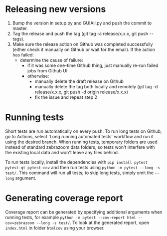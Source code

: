 # Releasing new versions
1. Bump the version in setup.py and GUIAll.py and push the commit to master.
2. Tag the release and push the tag (git tag -a release/x.x.x, git push --tags).
3. Make sure the release action on Github was completed successfully (either check it manually on Github or wait for the email). If the action has failed:
   * determine the cause of failure:
     * if it was some one-time Github thing, just manually re-run failed jobs from Github UI
     * otherwise:
       * manually delete the draft release on Github
       * manually delete the tag both locally and remotely (git tag -d release/x.x.x, git push -d origin release/x.x.x)
       * fix the issue and repeat step 2

# Running tests
Short tests are run automatically on every push. To run long tests on Github, go to Actions, select 'Long running automated tests' workflow and run it using the desired branch. When running tests, temporary folders are used instead of standard zebrazoom data folders, so tests won't interfere with the existing local data and won't leave any files behind.

To run tests locally, install the dependencies with `pip install pytest pytest-qt pytest-cov` and then run tests using `python -m pytest --long -s test/`. This command will run all tests; to skip long tests, simply omit the `--long` argument.

# Generating coverage report
Coverage report can be generated by specifying additional arguments when running tests, for example `python -m pytest --cov-report html --cov=zebrazoom --long -s test/`. To look at the generated report, open `index.html` in folder `htmlcov` using your browser.